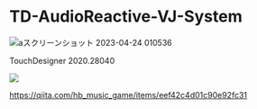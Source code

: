 # TD-AudioReactive-VJ-System

![aスクリーンショット 2023-04-24 010536](https://user-images.githubusercontent.com/31181926/233851109-1a863b38-cff5-4836-8d32-4aaf04d924dc.png)

TouchDesigner 2020.28040

[![](https://img.youtube.com/vi/8SBag2LlieU&t=2196s/0.jpg)](https://www.youtube.com/watch?v=8SBag2LlieU&t=2196s)

https://qiita.com/hb_music_game/items/eef42c4d01c90e92fc31
